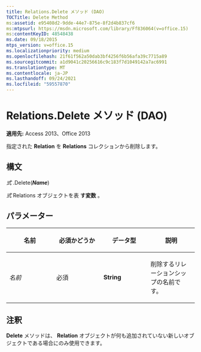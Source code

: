 ```yaml
---
title: Relations.Delete メソッド (DAO)
TOCTitle: Delete Method
ms:assetid: e95408d2-9dde-44e7-875e-8f2d4b837cf6
ms:mtpsurl: https://msdn.microsoft.com/library/Ff836064(v=office.15)
ms:contentKeyID: 48548438
ms.date: 09/18/2015
mtps_version: v=office.15
ms.localizationpriority: medium
ms.openlocfilehash: 21f61f562a50dab3bf4256f6b56afa39c7715a89
ms.sourcegitcommit: a1d9041c20256616c9c183f7d1049142a7ac6991
ms.translationtype: MT
ms.contentlocale: ja-JP
ms.lasthandoff: 09/24/2021
ms.locfileid: "59557870"
---
```

# <a name="relationsdelete-method-dao"></a>Relations.Delete メソッド (DAO)

**適用先:** Access 2013、Office 2013

指定された **Relation** を **Relations** コレクションから削除します。

## <a name="syntax"></a>構文

*式* .Delete(***Name***)

*式* Relations オブジェクトを表 **す変数** 。

## <a name="parameters"></a>パラメーター

<table>
<colgroup>
<col style="width: 25%" />
<col style="width: 25%" />
<col style="width: 25%" />
<col style="width: 25%" />
</colgroup>
<thead>
<tr class="header">
<th><p>名前</p></th>
<th><p>必須かどうか</p></th>
<th><p>データ型</p></th>
<th><p>説明</p></th>
</tr>
</thead>
<tbody>
<tr class="odd">
<td><p><em>名前</em></p></td>
<td><p>必須</p></td>
<td><p><strong>String</strong></p></td>
<td><p>削除するリレーションシップの名前です。</p></td>
</tr>
</tbody>
</table>


## <a name="remarks"></a>注釈

**Delete** メソッドは、 **Relation** オブジェクトが何も追加されていない新しいオブジェクトである場合にのみ使用できます。

